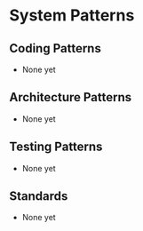 # System Patterns

## Coding Patterns
- None yet

## Architecture Patterns
- None yet

## Testing Patterns
- None yet

## Standards
- None yet
